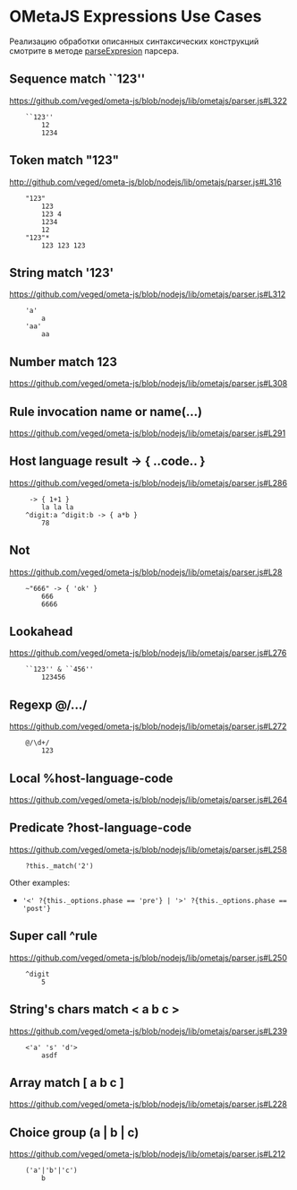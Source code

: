 # OMetaJS Expressions Use Cases

Реализацию обработки описанных синтаксических конструкций смотрите в методе
[parseExpresion](https://github.com/veged/ometa-js/blob/nodejs/lib/ometajs/parser.js#L179) парсера.

## Sequence match ``123''
<https://github.com/veged/ometa-js/blob/nodejs/lib/ometajs/parser.js#L322>

```ometajs-expr-eval
    ``123''
        12
        1234
```

## Token match "123"
<http://github.com/veged/ometa-js/blob/nodejs/lib/ometajs/parser.js#L316>

```ometajs-expr-eval
    "123"
        123
        123 4
        1234
        12
    "123"*
        123 123 123
```

## String match '123'
<https://github.com/veged/ometa-js/blob/nodejs/lib/ometajs/parser.js#L312>

```ometajs-expr-eval
    'a'
        a
    'aa'
        aa
```

## Number match 123
<https://github.com/veged/ometa-js/blob/nodejs/lib/ometajs/parser.js#L308>

## Rule invocation name or name(...)
<https://github.com/veged/ometa-js/blob/nodejs/lib/ometajs/parser.js#L291>

## Host language result -> { ..code.. }
<https://github.com/veged/ometa-js/blob/nodejs/lib/ometajs/parser.js#L286>

```ometajs-expr-eval
     -> { 1+1 }
        la la la
    ^digit:a ^digit:b -> { a*b }
        78
```

## Not
<https://github.com/veged/ometa-js/blob/nodejs/lib/ometajs/parser.js#L28>

```ometajs-expr-eval
    ~"666" -> { 'ok' }
        666
        6666
```

## Lookahead
<https://github.com/veged/ometa-js/blob/nodejs/lib/ometajs/parser.js#L276>

```ometajs-expr-eval
    ``123'' & ``456''
        123456
```

## Regexp @/.../
<https://github.com/veged/ometa-js/blob/nodejs/lib/ometajs/parser.js#L272>

```ometajs-expr-eval
    @/\d+/
        123
```

## Local %host-language-code
<https://github.com/veged/ometa-js/blob/nodejs/lib/ometajs/parser.js#L264>

## Predicate ?host-language-code
<https://github.com/veged/ometa-js/blob/nodejs/lib/ometajs/parser.js#L258>

```ometajs-expr-eval
    ?this._match('2')
```

Other examples:
* `'<' ?{this._options.phase == 'pre'} | '>' ?{this._options.phase == 'post'}`

## Super call ^rule
<https://github.com/veged/ometa-js/blob/nodejs/lib/ometajs/parser.js#L250>

```ometajs-expr-eval
    ^digit
        5
```

## String's chars match < a b c >
<https://github.com/veged/ometa-js/blob/nodejs/lib/ometajs/parser.js#L239>

```ometajs-expr-eval
    <'a' 's' 'd'>
        asdf
```

## Array match [ a b c ]
<https://github.com/veged/ometa-js/blob/nodejs/lib/ometajs/parser.js#L228>

## Choice group (a | b | c)
<https://github.com/veged/ometa-js/blob/nodejs/lib/ometajs/parser.js#L212>

```ometajs-expr-eval
    ('a'|'b'|'c')
        b
```

